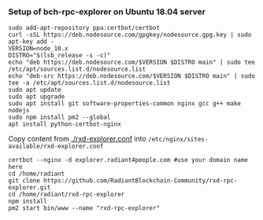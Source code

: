 ### Setup of bch-rpc-explorer on Ubuntu 18.04 server

    sudo add-apt-repository ppa:certbot/certbot
    curl -sSL https://deb.nodesource.com/gpgkey/nodesource.gpg.key | sudo apt-key add -
    VERSION=node_10.x
    DISTRO="$(lsb_release -s -c)"
    echo "deb https://deb.nodesource.com/$VERSION $DISTRO main" | sudo tee /etc/apt/sources.list.d/nodesource.list
    echo "deb-src https://deb.nodesource.com/$VERSION $DISTRO main" | sudo tee -a /etc/apt/sources.list.d/nodesource.list
    sudo apt update
    sudo apt upgrade
    sudo apt install git software-properties-common nginx gcc g++ make nodejs
    sudo npm install pm2 --global
    apt install python-certbot-nginx

Copy content from [./rxd-explorer.conf](./rxd-explorer.conf) into `/etc/nginx/sites-available/rxd-explorer.conf`

    certbot --nginx -d explorer.radiant4people.com #use your domain name here
    cd /home/radiant
    git clone https://github.com/RadiantBlockchain-Community/rxd-rpc-explorer.git
    cd /home/radiant/rxd-rpc-explorer
    npm install
    pm2 start bin/www --name "rxd-rpc-explorer"


